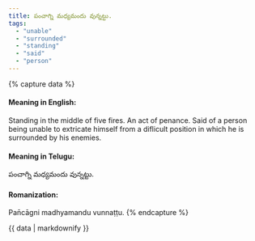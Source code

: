 ```yaml
---
title: పంచాగ్ని మధ్యమందు వున్నట్టు.
tags:
  - "unable"
  - "surrounded"
  - "standing"
  - "said"
  - "person"
---
```


{% capture data %}
#### Meaning in English:
Standing in the middle of five fires.
An act of penance.
Said of a person being unable to extricate himself from a diflicult position in which he is surrounded by his enemies.

#### Meaning in Telugu:
పంచాగ్ని మధ్యమందు వున్నట్టు.

#### Romanization:
Pan̄cāgni madhyamandu vunnaṭṭu.
{% endcapture %}

{{ data | markdownify }}

